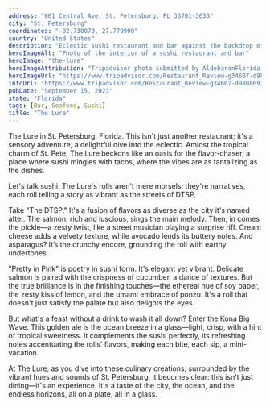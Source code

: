 ```yaml
---
address: "661 Central Ave, St. Petersburg, FL 33701-3633"
city: "St. Petersburg"
coordinates: "-82.730070, 27.770900"
country: "United States"
description: "Eclectic sushi restaurant and bar against the backdrop of the lively downtown area"
heroImageAlt: "Photo of the interior of a sushi restaurant and bar"
heroImage: "the-lure"
heroImageAttribution: "Tripadvisor photo submitted by AldebaranFlorida (Sep 2018)"
heroImageUrl: "https://www.tripadvisor.com/Restaurant_Review-g34607-d9808691-Reviews-The_Lure-St_Petersburg_Florida.html#photos;aggregationId=101&albumid=101&filter=7&ff=344908605"
infoUrl: "https://www.tripadvisor.com/Restaurant_Review-g34607-d9808691-Reviews-The_Lure-St_Petersburg_Florida.html"
pubDate: "September 15, 2023"
state: "Florida"
tags: [Bar, Seafood, Sushi]
title: "The Lure"
---
```


The Lure in St. Petersburg, Florida. This isn't just another restaurant; it's a sensory adventure, a delightful dive into the eclectic. Amidst the tropical charm of St. Pete, The Lure beckons like an oasis for the flavor-chaser, a place where sushi mingles with tacos, where the vibes are as tantalizing as the dishes.

Let's talk sushi. The Lure's rolls aren't mere morsels; they're narratives, each roll telling a story as vibrant as the streets of DTSP.

Take "The DTSP." It's a fusion of flavors as diverse as the city it's named after. The salmon, rich and luscious, sings the main melody. Then, in comes the pickle—a zesty twist, like a street musician playing a surprise riff. Cream cheese adds a velvety texture, while avocado lends its buttery notes. And asparagus? It’s the crunchy encore, grounding the roll with earthy undertones.

"Pretty in Pink" is poetry in sushi form. It's elegant yet vibrant. Delicate salmon is paired with the crispness of cucumber, a dance of textures. But the true brilliance is in the finishing touches—the ethereal hue of soy paper, the zesty kiss of lemon, and the umami embrace of ponzu. It's a roll that doesn't just satisfy the palate but also delights the eyes.

But what's a feast without a drink to wash it all down? Enter the Kona Big Wave. This golden ale is the ocean breeze in a glass—light, crisp, with a hint of tropical sweetness. It complements the sushi perfectly, its refreshing notes accentuating the rolls' flavors, making each bite, each sip, a mini-vacation.

At The Lure, as you dive into these culinary creations, surrounded by the vibrant hues and sounds of St. Petersburg, it becomes clear: this isn't just dining—it's an experience. It's a taste of the city, the ocean, and the endless horizons, all on a plate, all in a glass.
